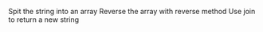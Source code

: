 Spit the string into an array 
Reverse the array with reverse method
Use join to return a new string